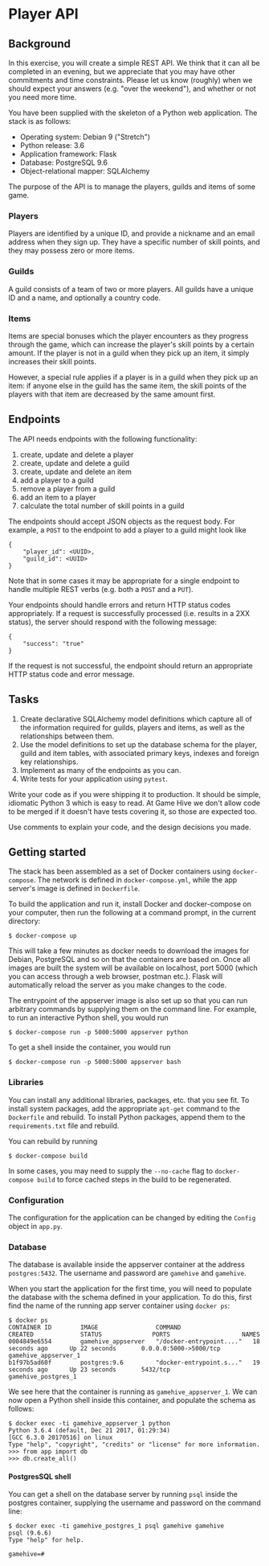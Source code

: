 Player API
==========

Background
----------

In this exercise, you will create a simple REST API. We think that it can all be completed in an evening, but we appreciate that you may have other commitments and time constraints. Please let us know (roughly) when we should expect your answers (e.g. "over the weekend"), and whether or not you need more time.

You have been supplied with the skeleton of a Python web application. The stack is as follows:

- Operating system: Debian 9 ("Stretch")
- Python release: 3.6
- Application framework: Flask
- Database: PostgreSQL 9.6
- Object-relational mapper: SQLAlchemy

The purpose of the API is to manage the players, guilds and items of some game.


### Players

Players are identified by a unique ID, and provide a nickname and an email address when they sign up. They have a specific number of skill points, and they may possess zero or more items.

### Guilds

A guild consists of a team of two or more players. All guilds have a unique ID and a name, and  optionally a country code.

### Items

Items are special bonuses which the player encounters as they progress through the game, which can increase the player's skill points by a certain amount. If the player is not in a guild when they pick up an item, it simply increases their skill points. 

However, a special rule applies if a player is in a guild when they pick up an item: if anyone else in the guild has the same item, the skill points of the players with that item are decreased by the same amount first.


## Endpoints

The API needs endpoints with the following functionality:

1. create, update and delete a player
2. create, update and delete a guild
3. create, update and delete an item
4. add a player to a guild
5. remove a player from a guild
6. add an item to a player
7. calculate the total number of skill points in a guild

The endpoints should accept JSON objects as the request body. For example, a `POST` to the endpoint to add a player to a guild might look like

```
{
    "player_id": <UUID>,
    "guild_id": <UUID>
}
```

Note that in some cases it may be appropriate for a single endpoint to handle multiple REST verbs (e.g. both a `POST` and a `PUT`).

Your endpoints should handle errors and return HTTP status codes appropriately. If a request is successfully processed (i.e. results in a 2XX status), the server should respond with the following message:

```
{
    "success": "true"
}
```

If the request is not successful, the endpoint should return an appropriate HTTP status code and error message.

## Tasks

1. Create declarative SQLAlchemy model definitions which capture all of the information required for guilds, players and items, as well as the relationships between them.
2. Use the model definitions to set up the database schema for the player, guild and item tables, with associated primary keys, indexes and foreign key relationships.
3. Implement as many of the endpoints as you can.
4. Write tests for your application using `pytest`.

Write your code as if you were shipping it to production. It should be simple, idiomatic Python 3 which is easy to read. At Game Hive we don't allow code to be merged if it doesn't have tests covering it, so those are expected too.

Use comments to explain your code, and the design decisions you made. 

Getting started
---------------

The stack has been assembled as a set of Docker containers using `docker-compose`. The network is defined in `docker-compose.yml`, while the app server's image is defined in `Dockerfile`. 

To build the application and run it, install Docker and docker-compose on your computer, then run the following at a command prompt, in the current directory:

```
$ docker-compose up
```

This will take a few minutes as docker needs to download the images for Debian, PostgreSQL and so on that the containers are based on. Once all images are built the system will be available on localhost, port 5000 (which you can access through a web browser, postman etc.). Flask will automatically reload the server as you make changes to the code.

The entrypoint of the appserver image is also set up so that you can run arbitrary commands by supplying them on the command line. For example, to run an interactive Python shell, you would run

```
$ docker-compose run -p 5000:5000 appserver python
``` 

To get a shell inside the container, you would run


```
$ docker-compose run -p 5000:5000 appserver bash
```

### Libraries

You can install any additional libraries, packages, etc. that you see fit. To install system packages, add the appropriate `apt-get` command to the `Dockerfile` and rebuild. To install Python packages, append them to the `requirements.txt` file and rebuild.


You can rebuild by running 

```
$ docker-compose build
```

In some cases, you may need to supply the `--no-cache` flag to `docker-compose build` to force cached steps in the build to be regenerated.

### Configuration

The configuration for the application can be changed by editing the `Config` object in `app.py`.

### Database

The database is available inside the appserver container at the address `postgres:5432`. The username and password are `gamehive` and `gamehive`.

When you start the application for the first time, you will need to populate the database with the schema defined in your application. To do this, first find the name of the running app server container using `docker ps`:

```
$ docker ps
CONTAINER ID        IMAGE                COMMAND                  CREATED             STATUS              PORTS                    NAMES
0004849e6554        gamehive_appserver   "/docker-entrypoint...."   18 seconds ago      Up 22 seconds       0.0.0.0:5000->5000/tcp   gamehive_appserver_1
b1f97b5ad60f        postgres:9.6         "docker-entrypoint.s..."   19 seconds ago      Up 23 seconds       5432/tcp                 gamehive_postgres_1
```

We see here that the container is running as `gamehive_appserver_1`. We can now open a Python shell inside this container, and populate the schema as follows:

```
$ docker exec -ti gamehive_appserver_1 python
Python 3.6.4 (default, Dec 21 2017, 01:29:34)
[GCC 6.3.0 20170516] on linux
Type "help", "copyright", "credits" or "license" for more information.
>>> from app import db
>>> db.create_all()
```

#### PostgresSQL shell

You can get a shell on the database server by running `psql` inside the postgres container, supplying the username and password on the command line:

```
$ docker exec -ti gamehive_postgres_1 psql gamehive gamehive
psql (9.6.6)
Type "help" for help.

gamehive=#
```